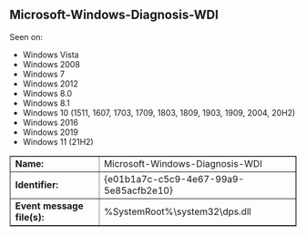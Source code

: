 ## Microsoft-Windows-Diagnosis-WDI

Seen on:
* Windows Vista
* Windows 2008
* Windows 7
* Windows 2012
* Windows 8.0
* Windows 8.1
* Windows 10 (1511, 1607, 1703, 1709, 1803, 1809, 1903, 1909, 2004, 20H2)
* Windows 2016
* Windows 2019
* Windows 11 (21H2)

<table border="1" class="docutils">
  <tbody>
    <tr>
      <td><b>Name:</b></td>
      <td>Microsoft-Windows-Diagnosis-WDI</td>
    </tr>
    <tr>
      <td><b>Identifier:</b></td>
      <td>{e01b1a7c-c5c9-4e67-99a9-5e85acfb2e10}</td>
    </tr>
    <tr>
      <td><b>Event message file(s):</b></td>
      <td>%SystemRoot%\system32\dps.dll</td>
    </tr>
  </tbody>
</table>

&nbsp;

